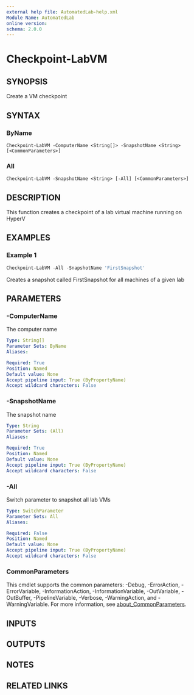 ```yaml
---
external help file: AutomatedLab-help.xml
Module Name: AutomatedLab
online version:
schema: 2.0.0
---
```


# Checkpoint-LabVM

## SYNOPSIS
Create a VM checkpoint

## SYNTAX

### ByName
```
Checkpoint-LabVM -ComputerName <String[]> -SnapshotName <String> [<CommonParameters>]
```

### All
```
Checkpoint-LabVM -SnapshotName <String> [-All] [<CommonParameters>]
```

## DESCRIPTION
This function creates a checkpoint of a lab virtual machine running on HyperV

## EXAMPLES

### Example 1


```powershell
Checkpoint-LabVM -All -SnapshotName 'FirstSnapshot'
```

Creates a snapshot called FirstSnapshot for all machines of a given lab

## PARAMETERS

### -ComputerName
The computer name

```yaml
Type: String[]
Parameter Sets: ByName
Aliases:

Required: True
Position: Named
Default value: None
Accept pipeline input: True (ByPropertyName)
Accept wildcard characters: False
```

### -SnapshotName
The snapshot name

```yaml
Type: String
Parameter Sets: (All)
Aliases:

Required: True
Position: Named
Default value: None
Accept pipeline input: True (ByPropertyName)
Accept wildcard characters: False
```

### -All
Switch parameter to snapshot all lab VMs

```yaml
Type: SwitchParameter
Parameter Sets: All
Aliases:

Required: False
Position: Named
Default value: None
Accept pipeline input: True (ByPropertyName)
Accept wildcard characters: False
```

### CommonParameters
This cmdlet supports the common parameters: -Debug, -ErrorAction, -ErrorVariable, -InformationAction, -InformationVariable, -OutVariable, -OutBuffer, -PipelineVariable, -Verbose, -WarningAction, and -WarningVariable. For more information, see [about_CommonParameters](http://go.microsoft.com/fwlink/?LinkID=113216).

## INPUTS

## OUTPUTS

## NOTES

## RELATED LINKS
